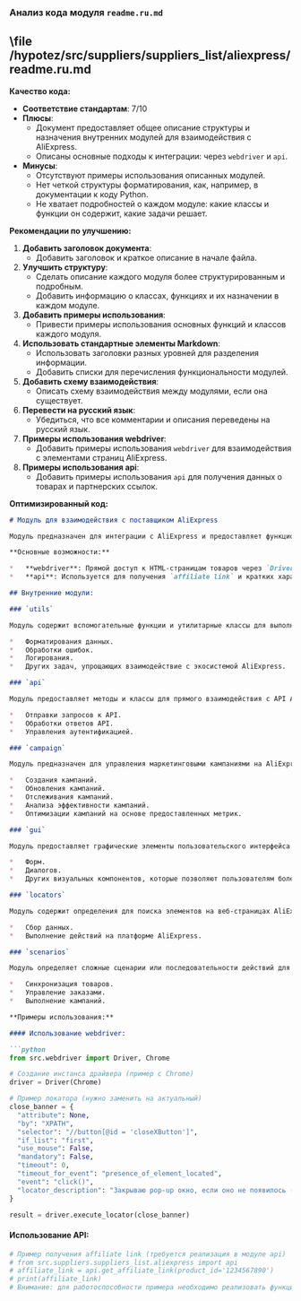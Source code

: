 ### **Анализ кода модуля `readme.ru.md`**

## \file /hypotez/src/suppliers/suppliers_list/aliexpress/readme.ru.md

**Качество кода:**
- **Соответствие стандартам**: 7/10
- **Плюсы**:
  - Документ предоставляет общее описание структуры и назначения внутренних модулей для взаимодействия с AliExpress.
  - Описаны основные подходы к интеграции: через `webdriver` и `api`.
- **Минусы**:
  - Отсутствуют примеры использования описанных модулей.
  - Нет четкой структуры форматирования, как, например, в документации к коду Python.
  - Не хватает подробностей о каждом модуле: какие классы и функции он содержит, какие задачи решает.

**Рекомендации по улучшению:**

1.  **Добавить заголовок документа**:
    *   Добавить заголовок и краткое описание в начале файла.
2.  **Улучшить структуру**:
    *   Сделать описание каждого модуля более структурированным и подробным.
    *   Добавить информацию о классах, функциях и их назначении в каждом модуле.
3.  **Добавить примеры использования**:
    *   Привести примеры использования основных функций и классов каждого модуля.
4.  **Использовать стандартные элементы Markdown**:
    *   Использовать заголовки разных уровней для разделения информации.
    *   Добавить списки для перечисления функциональности модулей.
5.  **Добавить схему взаимодействия**:
    *   Описать схему взаимодействия между модулями, если она существует.
6.  **Перевести на русский язык**:
    *   Убедиться, что все комментарии и описания переведены на русский язык.
7.  **Примеры использования webdriver**:
    *   Добавить примеры использования `webdriver` для взаимодействия с элементами страниц AliExpress.
8.  **Примеры использования api**:
    *   Добавить примеры использования `api` для получения данных о товарах и партнерских ссылок.

**Оптимизированный код:**

```markdown
# Модуль для взаимодействия с поставщиком AliExpress

Модуль предназначен для интеграции с AliExpress и предоставляет функциональность для доступа к данным поставщика через протоколы HTTPS (webdriver) и API.

**Основные возможности:**

*   **webdriver**: Прямой доступ к HTML-страницам товаров через `Driver`. Позволяет исполнять сценарии сбора информации, включая переход по категориям.
*   **api**: Используется для получения `affiliate link` и кратких характеристик товара.

## Внутренние модули:

### `utils`

Модуль содержит вспомогательные функции и утилитарные классы для выполнения общих операций в интеграции с AliExpress. Включает инструменты для:

*   Форматирования данных.
*   Обработки ошибок.
*   Логирования.
*   Других задач, упрощающих взаимодействие с экосистемой AliExpress.

### `api`

Модуль предоставляет методы и классы для прямого взаимодействия с API AliExpress. Включает функциональность для:

*   Отправки запросов к API.
*   Обработки ответов API.
*   Управления аутентификацией.

### `campaign`

Модуль предназначен для управления маркетинговыми кампаниями на AliExpress. Включает инструменты для:

*   Создания кампаний.
*   Обновления кампаний.
*   Отслеживания кампаний.
*   Анализа эффективности кампаний.
*   Оптимизации кампаний на основе предоставленных метрик.

### `gui`

Модуль предоставляет графические элементы пользовательского интерфейса для взаимодействия с функциональностью AliExpress. Включает реализации:

*   Форм.
*   Диалогов.
*   Других визуальных компонентов, которые позволяют пользователям более интуитивно управлять операциями AliExpress.

### `locators`

Модуль содержит определения для поиска элементов на веб-страницах AliExpress. Эти локаторы используются вместе с инструментами WebDriver для выполнения автоматизированных взаимодействий, таких как:

*   Сбор данных.
*   Выполнение действий на платформе AliExpress.

### `scenarios`

Модуль определяет сложные сценарии или последовательности действий для взаимодействия с AliExpress. Включает комбинацию задач (например, API-запросов, взаимодействий с GUI и обработки данных) в рамках более крупных операций, таких как:

*   Синхронизация товаров.
*   Управление заказами.
*   Выполнение кампаний.

**Примеры использования:**

#### Использование webdriver:

```python
from src.webdriver import Driver, Chrome

# Создание инстанса драйвера (пример с Chrome)
driver = Driver(Chrome)

# Пример локатора (нужно заменить на актуальный)
close_banner = {
  "attribute": None,
  "by": "XPATH",
  "selector": "//button[@id = 'closeXButton']",
  "if_list": "first",
  "use_mouse": False,
  "mandatory": False,
  "timeout": 0,
  "timeout_for_event": "presence_of_element_located",
  "event": "click()",
  "locator_description": "Закрываю pop-up окно, если оно не появилось - не страшно (`mandatory`:`false`)"
}

result = driver.execute_locator(close_banner)
```

#### Использование API:

```python
# Пример получения affiliate link (требуется реализация в модуле api)
# from src.suppliers.suppliers_list.aliexpress import api
# affiliate_link = api.get_affiliate_link(product_id='1234567890')
# print(affiliate_link)
# Внимание: для работоспособности примера необходимо реализовать функцию get_affiliate_link в модуле api.
```